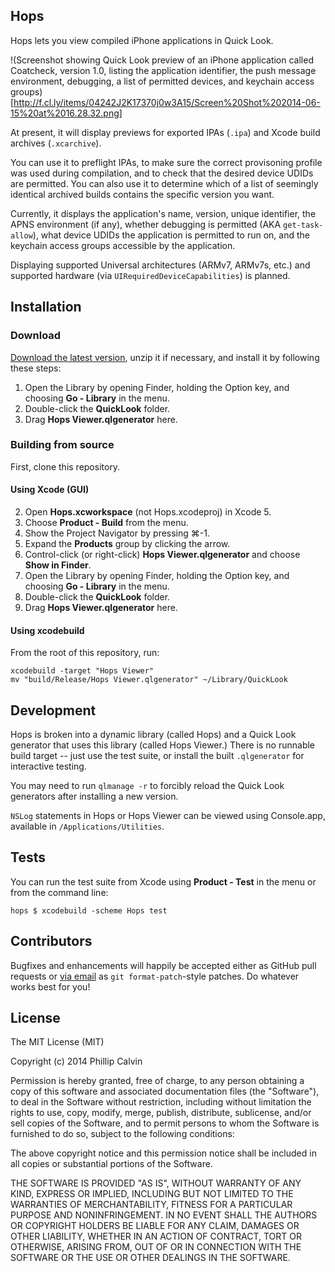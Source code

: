 ## Hops

Hops lets you view compiled iPhone applications in Quick Look.

!(Screenshot showing Quick Look preview of an iPhone application called Coatcheck, version 1.0, listing the application identifier, the push message environment, debugging, a list of permitted devices, and keychain access groups)[http://f.cl.ly/items/04242J2K17370j0w3A15/Screen%20Shot%202014-06-15%20at%2016.28.32.png]

At present, it will display previews for exported IPAs (`.ipa`) and Xcode build archives (`.xcarchive`).

You can use it to preflight IPAs, to make sure the correct provisoning profile was used during compilation, and to check that the desired device UDIDs are permitted. You can also use it to determine which of a list of seemingly identical archived builds contains the specific version you want.

Currently, it displays the application's name, version, unique identifier, the APNS environment (if any), whether debugging is permitted (AKA `get-task-allow`), what device UDIDs the application is permitted to run on, and the keychain access groups accessible by the application.

Displaying supported Universal architectures (ARMv7, ARMv7s, etc.) and supported hardware (via `UIRequiredDeviceCapabilities`) is planned.

## Installation

### Download

[Download the latest version](http://www.philcalvin.com/downloads/hops-0.2.qlgenerator.zip), unzip it if necessary, and install it by following these steps:

1. Open the Library by opening Finder, holding the Option key, and choosing **Go - Library** in the menu.
2. Double-click the **QuickLook** folder.
3. Drag **Hops Viewer.qlgenerator** here.

### Building from source

First, clone this repository.

#### Using Xcode (GUI)

2. Open **Hops.xcworkspace** (not Hops.xcodeproj) in Xcode 5.
3. Choose **Product - Build** from the menu.
4. Show the Project Navigator by pressing ⌘-1.
5. Expand the **Products** group by clicking the arrow.
6. Control-click (or right-click) **Hops Viewer.qlgenerator** and choose **Show in Finder**.
1. Open the Library by opening Finder, holding the Option key, and choosing **Go - Library** in the menu.
2. Double-click the **QuickLook** folder.
3. Drag **Hops Viewer.qlgenerator** here.

#### Using xcodebuild

From the root of this repository, run:

    xcodebuild -target "Hops Viewer"
    mv "build/Release/Hops Viewer.qlgenerator" ~/Library/QuickLook


## Development

Hops is broken into a dynamic library (called Hops) and a Quick Look generator that uses this library (called Hops Viewer.) There is no runnable build target -- just use the test suite, or install the built `.qlgenerator` for interactive testing.

You may need to run `qlmanage -r` to forcibly reload the Quick Look generators after installing a new version.

`NSLog` statements in Hops or Hops Viewer can be viewed using Console.app, available in `/Applications/Utilities`.

## Tests

You can run the test suite from Xcode using **Product - Test** in the menu or from the command line:

    hops $ xcodebuild -scheme Hops test

## Contributors

Bugfixes and enhancements will happily be accepted either as GitHub pull requests or [via email](mailto:phil@philcalvin.com) as `git format-patch`-style patches. Do whatever works best for you!

## License

The MIT License (MIT)

Copyright (c) 2014 Phillip Calvin

Permission is hereby granted, free of charge, to any person obtaining a copy
of this software and associated documentation files (the "Software"), to deal
in the Software without restriction, including without limitation the rights
to use, copy, modify, merge, publish, distribute, sublicense, and/or sell
copies of the Software, and to permit persons to whom the Software is
furnished to do so, subject to the following conditions:

The above copyright notice and this permission notice shall be included in all
copies or substantial portions of the Software.

THE SOFTWARE IS PROVIDED "AS IS", WITHOUT WARRANTY OF ANY KIND, EXPRESS OR
IMPLIED, INCLUDING BUT NOT LIMITED TO THE WARRANTIES OF MERCHANTABILITY,
FITNESS FOR A PARTICULAR PURPOSE AND NONINFRINGEMENT. IN NO EVENT SHALL THE
AUTHORS OR COPYRIGHT HOLDERS BE LIABLE FOR ANY CLAIM, DAMAGES OR OTHER
LIABILITY, WHETHER IN AN ACTION OF CONTRACT, TORT OR OTHERWISE, ARISING FROM,
OUT OF OR IN CONNECTION WITH THE SOFTWARE OR THE USE OR OTHER DEALINGS IN THE
SOFTWARE.
